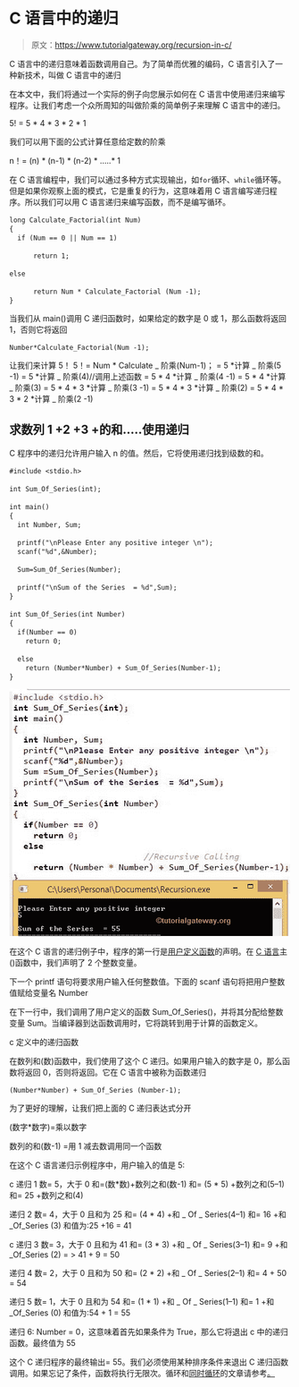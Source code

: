 # C 语言中的递归

> 原文：<https://www.tutorialgateway.org/recursion-in-c/>

C 语言中的递归意味着函数调用自己。为了简单而优雅的编码，C 语言引入了一种新技术，叫做 C 语言中的递归

在本文中，我们将通过一个实际的例子向您展示如何在 C 语言中使用递归来编写程序。让我们考虑一个众所周知的叫做阶乘的简单例子来理解 C 语言中的递归。

5! = 5 * 4 * 3 * 2 * 1

我们可以用下面的公式计算任意给定数的阶乘

n！= (n) * (n-1) * (n-2) * …..* 1

在 C 语言编程中，我们可以通过多种方式实现输出，如`for`循环、`while`循环等。但是如果你观察上面的模式，它是重复的行为，这意味着用 C 语言编写递归程序。所以我们可以用 C 语言递归来编写函数，而不是编写循环。

```
long Calculate_Factorial(int Num)
{
  if (Num == 0 || Num == 1)

      return 1;

else

      return Num * Calculate_Factorial (Num -1);
}
```

当我们从 main()调用 C 递归函数时，如果给定的数字是 0 或 1，那么函数将返回 1，否则它将返回

```
Number*Calculate_Factorial(Num -1);
```

让我们来计算 5！
5！= Num * Calculate _ 阶乘(Num-1)；
= 5 *计算 _ 阶乘(5 -1)
= 5 *计算 _ 阶乘(4)//调用上述函数
= 5 * 4 *计算 _ 阶乘(4 -1)
= 5 * 4 *计算 _ 阶乘(3)
= 5 * 4 * 3 *计算 _ 阶乘(3 -1)
= 5 * 4 * 3 *计算 _ 阶乘(2)
= 5 * 4 * 3 * 2 *计算 _ 阶乘(2 -1)

## 求数列 1 +2 +3 +的和…..使用递归

C 程序中的递归允许用户输入 n 的值。然后，它将使用递归找到级数的和。

```
#include <stdio.h> 

int Sum_Of_Series(int);

int main()
{
  int Number, Sum;

  printf("\nPlease Enter any positive integer \n");
  scanf("%d",&Number);

  Sum=Sum_Of_Series(Number);

  printf("\nSum of the Series  = %d",Sum);
}

int Sum_Of_Series(int Number)
{
  if(Number == 0)
    return 0;

  else      
    return (Number*Number) + Sum_Of_Series(Number-1);  
}

```

![Recursion in C](img/758012cb1e095bbd4b114f8705c7c414.png)

在这个 C 语言的递归例子中，程序的第一行是[用户定义函数](https://www.tutorialgateway.org/functions-in-c/ "FUNCTIONS")的声明。在 [C 语言](https://www.tutorialgateway.org/c-programming/)主()函数中，我们声明了 2 个整数变量。

下一个 printf 语句将要求用户输入任何整数值。下面的 scanf 语句将把用户整数值赋给变量名 Number

在下一行中，我们调用了用户定义的函数 Sum_Of_Series()，并将其分配给整数变量 Sum。当编译器到达函数调用时，它将跳转到用于计算的函数定义。

c 定义中的递归函数

在数列和(数)函数中，我们使用了这个 C 递归。如果用户输入的数字是 0，那么函数将返回 0，否则将返回。它在 C 语言中被称为函数递归

```
(Number*Number) + Sum_Of_Series (Number-1);
```

为了更好的理解，让我们把上面的 C 递归表达式分开

(数字*数字)=乘以数字

数列的和(数-1) =用 1 减去数调用同一个函数

在这个 C 语言递归示例程序中，用户输入的值是 5:

c 递归 1
数= 5，大于 0
和=(数*数)+数列之和(数-1)
和= (5 * 5) +数列之和(5–1)
和= 25 +数列之和(4)

递归 2
数= 4，大于 0 且和为 25
和= (4 * 4) +和 _ Of _ Series(4–1)
和= 16 +和 _Of_Series (3)
和值为:25 +16 = 41

c 递归 3
数= 3，大于 0 且和为 41
和= (3 * 3) +和 _ Of _ Series(3–1)
和= 9 +和 _Of_Series (2) = > 41 + 9 = 50

递归 4
数= 2，大于 0 且和为 50
和= (2 * 2) +和 _ Of _ Series(2–1)
和= 4 + 50 = 54

递归 5
数= 1，大于 0 且和为 54
和= (1 * 1) +和 _ Of _ Series(1–1)
和= 1 +和 _Of_Series (0)
和值为:54 + 1 = 55

递归 6: Number = 0，这意味着首先如果条件为 True，那么它将退出 c 中的递归函数。最终值为 55

这个 C 递归程序的最终输出= 55。我们必须使用某种排序条件来退出 C 递归函数调用。如果忘记了条件，函数将执行无限次。循环和[同时循环](https://www.tutorialgateway.org/while-loop-in-c/)的文章请参考[。](https://www.tutorialgateway.org/for-loop-in-c-programming/)
